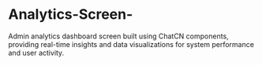 # Analytics-Screen-
Admin analytics dashboard screen built using ChatCN components, providing real-time insights and data visualizations for system performance and user activity.
